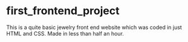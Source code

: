# first_frontend_project
This is a quite basic jewelry front end website which was coded in just HTML and CSS. 
Made in less than half an hour.
